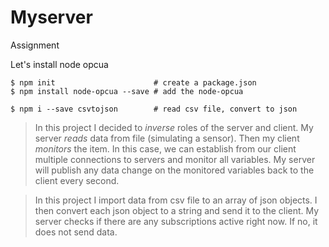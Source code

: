 # Myserver
Assignment

Let's install node opcua

```
$ npm init                      # create a package.json
$ npm install node-opcua --save # add the node-opcua

$ npm i --save csvtojson        # read csv file, convert to json
```

> In this project I decided to *inverse* roles of the server and client. My server *reads* data from file (simulating a sensor).
Then my client *monitors* the item. In this case, we can establish from our client multiple connections to servers and monitor all variables. My server will publish any data change on the monitored variables back to the client every second. 

> In this project I import data from csv file to an array of json objects. I then convert each json object to a string and send it to the client. My server checks if there are any subscriptions active right now. If no, it does not send data.



